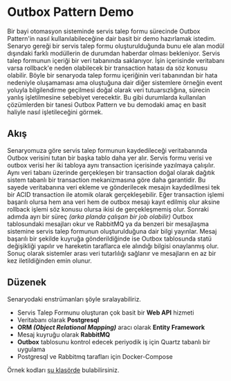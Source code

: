# Outbox Pattern Demo

Bir bayi otomasyon sisteminde servis talep formu sürecinde Outbox Pattern'in nasıl kullanılabileceğine dair basit bir demo hazırlamak istedim. Senaryo gereği bir servis talep formu oluşturulduğunda bunu ele alan modül dışındaki farklı modüllerin de durumdan haberdar olması bekleniyor. Servis talep formunun içeriği bir veri tabanında saklanıyor. İşin içerisinde veritabanı varsa rollback'e neden olabilecek bir transaction hatası da söz konusu olabilir. Böyle bir senaryoda talep formu içeriğinin veri tabanından bir hata nedeniyle oluşamaması ama oluştuğuna dair diğer sistemlere örneğin event yoluyla bilgilendirme geçilmesi doğal olarak veri tutuarsızlığına, sürecin yanlış işletilmesine sebebiyet verecektir. Bu gibi durumlarda kullanılan çözümlerden bir tanesi Outbox Pattern ve bu demodaki amaç en basit haliyle nasıl işletileceğini görmek.

## Akış

Senaryomuza göre servis talep formunun kaydedileceği veritabanında Outbox verisini tutan bir başka tablo daha yer alır. Servis formu verisi ve outbox verisi her iki tabloya aynı transaction içerisinde yazılmaya çalışılır. Aynı veri tabanı üzerinde gerçekleşen bir transaction doğal olarak dağıtık sistem tabanlı bir transaction mekanizmasına göre daha garantidir. Bu sayede veritabanına veri ekleme ve gönderilecek mesajın kaydedilmesi tek bir ACID transaction ile atomik olarak gerçekleşebilir. Eğer transaction işlemi başarılı olursa hem ana veri hem de outbox mesajı kayıt edilmiş olur aksine rollback işlemi söz konusu olursa ikisi de gerçekleşmemiş olur. Sonraki adımda ayrı bir süreç _(arka planda çalışan bir job olabilir)_ Outbox tablosundaki mesajları okur ve RabbitMQ ya da benzeri bir mesajlaşma sistemine servis talep formunun oluşturulduğuna dair bilgi yayınlar. Mesaj başarılı bir şekilde kuyruğa gönderildiğinde ise Outbox tablosunda statü değişikliği yapılır ve hareketin taraflarca ele alındığı bilgisi onaylanmış olur. Sonuç olarak sistemler arası veri tutarlılığı sağlanır ve mesajların en az bir kez iletildiğinden emin olunur.

## Düzenek

Senaryodaki enstrümanları şöyle sıralayabiliriz.

- Servis Talep Formunu oluşturan çok basit bir **Web API** hizmeti
- Veritabanı olarak **Postgresql** 
- **ORM _(Object Relational Mapping)_** aracı olarak **Entity Framework**
- Mesaj kuyruğu olarak **RabbitMQ**
- **Outbox** tablosunu kontrol edecek periyodik iş için Quartz tabanlı bir uygulama
- Postgresql ve Rabbitmq tarafları için Docker-Compose 

Örnek kodları [şu klasörde](../src/OutboxDemo/) bulabilirsiniz.